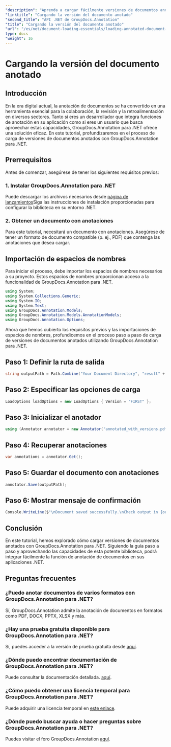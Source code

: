 ```yaml
---
"description": "Aprenda a cargar fácilmente versiones de documentos anotados con GroupDocs.Annotation para .NET. Simplifique los procesos de colaboración y revisión."
"linktitle": "Cargando la versión del documento anotado"
"second_title": "API .NET de GroupDocs.Annotation"
"title": "Cargando la versión del documento anotado"
"url": "/es/net/document-loading-essentials/loading-annotated-document-version/"
type: docs
"weight": 16
---
```


# Cargando la versión del documento anotado

## Introducción
En la era digital actual, la anotación de documentos se ha convertido en una herramienta esencial para la colaboración, la revisión y la retroalimentación en diversos sectores. Tanto si eres un desarrollador que integra funciones de anotación en su aplicación como si eres un usuario que busca aprovechar estas capacidades, GroupDocs.Annotation para .NET ofrece una solución eficaz. En este tutorial, profundizaremos en el proceso de carga de versiones de documentos anotados con GroupDocs.Annotation para .NET.
## Prerrequisitos
Antes de comenzar, asegúrese de tener los siguientes requisitos previos:
### 1. Instalar GroupDocs.Annotation para .NET
Puede descargar los archivos necesarios desde [página de lanzamientos](https://releases.groupdocs.com/annotation/net/)Siga las instrucciones de instalación proporcionadas para configurar la biblioteca en su entorno .NET.
### 2. Obtener un documento con anotaciones
Para este tutorial, necesitará un documento con anotaciones. Asegúrese de tener un formato de documento compatible (p. ej., PDF) que contenga las anotaciones que desea cargar.

## Importación de espacios de nombres
Para iniciar el proceso, debe importar los espacios de nombres necesarios a su proyecto. Estos espacios de nombres proporcionan acceso a la funcionalidad de GroupDocs.Annotation para .NET.

```csharp
using System;
using System.Collections.Generic;
using System.IO;
using System.Text;
using GroupDocs.Annotation.Models;
using GroupDocs.Annotation.Models.AnnotationModels;
using GroupDocs.Annotation.Options;
```


Ahora que hemos cubierto los requisitos previos y las importaciones de espacios de nombres, profundicemos en el proceso paso a paso de carga de versiones de documentos anotados utilizando GroupDocs.Annotation para .NET.
## Paso 1: Definir la ruta de salida
```csharp
string outputPath = Path.Combine("Your Document Directory", "result" + Path.GetExtension("input.pdf"));
```
## Paso 2: Especificar las opciones de carga
```csharp
LoadOptions loadOptions = new LoadOptions { Version = "FIRST" };
```
## Paso 3: Inicializar el anotador
```csharp
using (Annotator annotator = new Annotator("annotated_with_versions.pdf", loadOptions))
```
## Paso 4: Recuperar anotaciones
```csharp
var annotations = annotator.Get();
```
## Paso 5: Guardar el documento con anotaciones
```csharp
annotator.Save(outputPath);
```
## Paso 6: Mostrar mensaje de confirmación
```csharp
Console.WriteLine($"\nDocument saved successfully.\nCheck output in {outputPath}.");
```

## Conclusión
En este tutorial, hemos explorado cómo cargar versiones de documentos anotados con GroupDocs.Annotation para .NET. Siguiendo la guía paso a paso y aprovechando las capacidades de esta potente biblioteca, podrá integrar fácilmente la función de anotación de documentos en sus aplicaciones .NET.
## Preguntas frecuentes
### ¿Puedo anotar documentos de varios formatos con GroupDocs.Annotation para .NET?
Sí, GroupDocs.Annotation admite la anotación de documentos en formatos como PDF, DOCX, PPTX, XLSX y más.
### ¿Hay una prueba gratuita disponible para GroupDocs.Annotation para .NET?
Sí, puedes acceder a la versión de prueba gratuita desde [aquí](https://releases.groupdocs.com/).
### ¿Dónde puedo encontrar documentación de GroupDocs.Annotation para .NET?
Puede consultar la documentación detallada. [aquí](https://tutorials.groupdocs.com/annotation/net/).
### ¿Cómo puedo obtener una licencia temporal para GroupDocs.Annotation para .NET?
Puede adquirir una licencia temporal en [este enlace](https://purchase.groupdocs.com/temporary-license/).
### ¿Dónde puedo buscar ayuda o hacer preguntas sobre GroupDocs.Annotation para .NET?
Puedes visitar el foro GroupDocs.Annotation [aquí](https://forum.groupdocs.com/c/annotation/10).